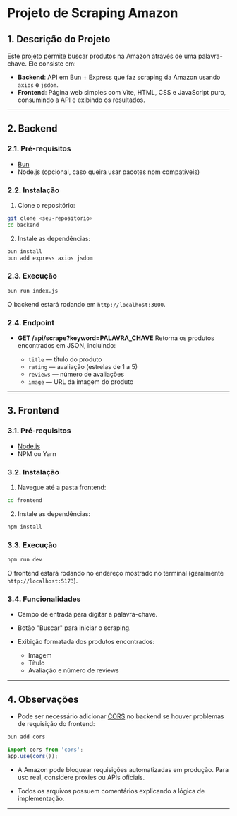 # Projeto de Scraping Amazon

## 1. Descrição do Projeto

Este projeto permite buscar produtos na Amazon através de uma palavra-chave. Ele consiste em:

- **Backend**: API em Bun + Express que faz scraping da Amazon usando `axios` e `jsdom`.
- **Frontend**: Página web simples com Vite, HTML, CSS e JavaScript puro, consumindo a API e exibindo os resultados.

---

## 2. Backend

### 2.1. Pré-requisitos

- [Bun](https://bun.sh)
- Node.js (opcional, caso queira usar pacotes npm compatíveis)

### 2.2. Instalação

1. Clone o repositório:

```bash
git clone <seu-repositorio>
cd backend
```

2. Instale as dependências:

```bash
bun install
bun add express axios jsdom
```

### 2.3. Execução

```bash
bun run index.js
```

O backend estará rodando em `http://localhost:3000`.

### 2.4. Endpoint

- **GET /api/scrape?keyword=PALAVRA_CHAVE**
  Retorna os produtos encontrados em JSON, incluindo:

  - `title` — título do produto
  - `rating` — avaliação (estrelas de 1 a 5)
  - `reviews` — número de avaliações
  - `image` — URL da imagem do produto

---

## 3. Frontend

### 3.1. Pré-requisitos

- [Node.js](https://nodejs.org/)
- NPM ou Yarn

### 3.2. Instalação

1. Navegue até a pasta frontend:

```bash
cd frontend
```

2. Instale as dependências:

```bash
npm install
```

### 3.3. Execução

```bash
npm run dev
```

O frontend estará rodando no endereço mostrado no terminal (geralmente `http://localhost:5173`).

### 3.4. Funcionalidades

- Campo de entrada para digitar a palavra-chave.
- Botão "Buscar" para iniciar o scraping.
- Exibição formatada dos produtos encontrados:

  - Imagem
  - Título
  - Avaliação e número de reviews

---

## 4. Observações

- Pode ser necessário adicionar [CORS](https://www.npmjs.com/package/cors) no backend se houver problemas de requisição do frontend:

```bash
bun add cors
```

```javascript
import cors from 'cors';
app.use(cors());
```

- A Amazon pode bloquear requisições automatizadas em produção. Para uso real, considere proxies ou APIs oficiais.

- Todos os arquivos possuem comentários explicando a lógica de implementação.

---
